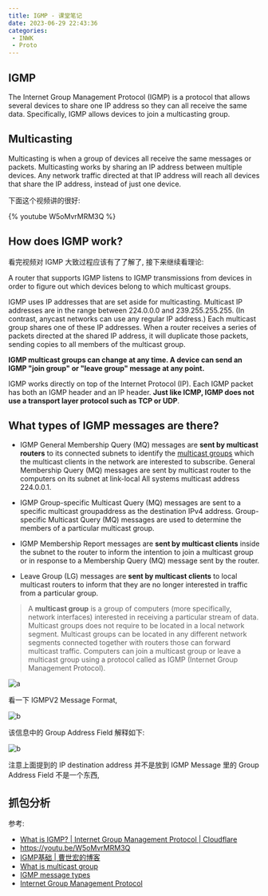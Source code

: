 ```yaml
---
title: IGMP - 课堂笔记
date: 2023-06-29 22:43:36
categories:
 - INWK
 - Proto
---
```


## IGMP

The Internet Group Management Protocol (IGMP) is a protocol that allows several devices to share one IP address so they can all receive the same data. Specifically, IGMP allows devices to join a multicasting group. 

## Multicasting

Multicasting is when a group of devices all receive the same messages or packets. Multicasting works by sharing an IP address between multiple devices. Any network traffic directed at that IP address will reach all devices that share the IP address, instead of just one device. 

下面这个视频讲的很好:

{% youtube W5oMvrMRM3Q %}

## How does IGMP work?

看完视频对 IGMP 大致过程应该有了了解了, 接下来继续看理论:

A router that supports IGMP listens to IGMP transmissions from devices in order to figure out which devices belong to which multicast groups.

IGMP uses IP addresses that are set aside for multicasting. Multicast IP addresses are in the range between 224.0.0.0 and 239.255.255.255. (In contrast, anycast networks can use any regular IP address.) Each multicast group shares one of these IP addresses. When a router receives a series of packets directed at the shared IP address, it will duplicate those packets, sending copies to all members of the multicast group. 

**IGMP multicast groups can change at any time. A device can send an IGMP "join group" or "leave group" message at any point.** 

IGMP works directly on top of the Internet Protocol (IP). Each IGMP packet has both an IGMP header and an IP header. **Just like ICMP, IGMP does not use a transport layer protocol such as TCP or UDP**.

## What types of IGMP messages are there?

- IGMP General Membership Query (MQ) messages are **sent by multicast routers** to its connected subnets to identify the [multicast groups](https://www.omnisecu.com/tcpip/what-is-multicast-group.php) which the multicast clients in the network are interested to subscribe. General Membership Query (MQ) messages are sent by multicast router to the computers on its subnet at link-local All systems multicast address 224.0.0.1. 

- IGMP Group-specific Multicast Query (MQ) messages are sent to a specific multicast groupaddress as the destination IPv4 address. Group-specific Multicast Query (MQ) messages are used to determine the members of a particular multicast group. 

- IGMP Membership Report messages are **sent by multicast clients** inside the subnet to the router to inform the intention to join a multicast group or in response to a Membership Query (MQ) message sent by the router.
- Leave Group (LG) messages are **sent by multicast clients** to local multicast routers to inform that they are no longer interested in traffic from a particular group.

> A **multicast group** is a group of computers (more specifically, network interfaces) interested in receiving a particular stream of data. Multicast groups does not require to be located in a local network segment. Multicast groups can be located in any different network segments connected together with routers those can forward multicast traffic. Computers can join a multicast group or leave a multicast group using a protocol called as IGMP (Internet Group Management Protocol).

![a](a.png)

看一下 IGMPV2 Message Format, 

![b](b-8156690.png)

该信息中的 Group Address Field 解释如下: 

![b](b.png)

注意上面提到的 IP destination address 并不是放到 IGMP Message 里的 Group Address Field 不是一个东西, 

## 抓包分析





参考:

- [What is IGMP? | Internet Group Management Protocol | Cloudflare](https://www.cloudflare.com/learning/network-layer/what-is-igmp/)
- https://youtu.be/W5oMvrMRM3Q
- [IGMP基础 | 曹世宏的博客](https://cshihong.github.io/2018/02/12/IGMP%E5%9F%BA%E7%A1%80/)
- [What is multicast group](https://www.omnisecu.com/tcpip/what-is-multicast-group.php)
- [IGMP message types](https://www.omnisecu.com/tcpip/igmp-message-types.php)
- [Internet Group Management Protocol](https://en.wikipedia.org/wiki/Internet_Group_Management_Protocol)